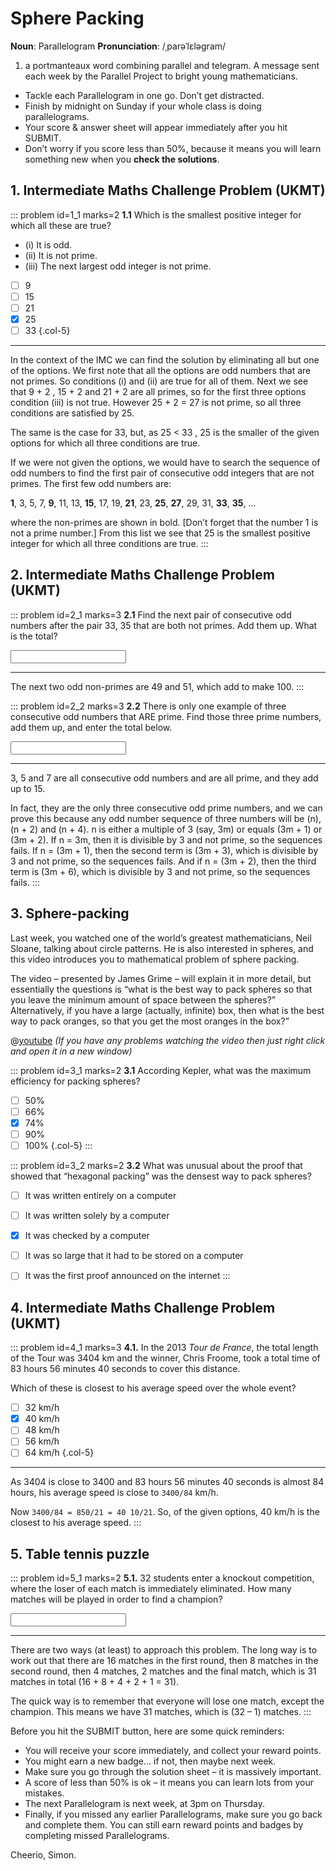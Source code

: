 # Sphere Packing

<div class="dictionary">

__Noun__: Parallelogram
__Pronunciation__: /ˌparəˈlɛləɡram/

1. a portmanteaux word combining parallel and telegram. A message sent each
week by the Parallel Project to bright young mathematicians.

</div>

*	Tackle each Parallelogram in one go. Don’t get distracted.
*	Finish by midnight on Sunday if your whole class is doing parallelograms.
*	Your score & answer sheet will appear immediately after you hit SUBMIT.
*	Don’t worry if you score less than 50%, because it means you will learn something new when you __check the solutions__.


## 1. Intermediate Maths Challenge Problem (UKMT)
<!--- 2014 (2) --->

::: problem id=1_1 marks=2
__1.1__ Which is the smallest positive integer for which all these are true?  
* (i) It is odd.
* (ii) It is not prime.
* (iii) The next largest odd integer is not prime.

* [ ] 9
* [ ] 15
* [ ] 21
* [x] 25
* [ ] 33
{.col-5}

---

In the context of the IMC we can find the solution by eliminating all but one of the options. We first note that all the options are odd numbers that are not primes. So conditions (i) and (ii) are true for all of them. Next we see that 9 + 2 , 15 + 2 and 21 + 2 are all primes, so for the first three options condition (iii) is not true. However 25 + 2 = 27 is not prime, so all three conditions are satisfied by 25.  

The same is the case for 33, but, as 25 < 33 , 25 is the smaller of the given options for which all three conditions are true.  

If we were not given the options, we would have to search the sequence of odd numbers to find the first pair of consecutive odd integers that are not primes. The first few odd numbers are:  

__1__, 3, 5, 7, __9__, 11, 13, __15__, 17, 19, __21__, 23, __25__, __27__, 29, 31, __33__, __35__, …  

where the non-primes are shown in bold. [Don’t forget that the number 1 is not a prime number.] From this list we see that 25 is the smallest positive integer for which all three conditions are true.
:::


## 2. Intermediate Maths Challenge Problem (UKMT)
<!--- 2014 (1) Extension --->

::: problem id=2_1 marks=3
__2.1__ Find the next pair of consecutive odd numbers after the pair 33, 35 that are both not primes. Add them up. What is the total?

<input type="number" solution="100"/>

---

The next two odd non-primes are 49 and 51, which add to make 100.
:::

::: problem id=2_2 marks=3
__2.2__ There is only one example of three consecutive odd numbers that ARE prime. Find those three prime numbers, add them up, and enter the total below.

<input type="number" solution="15"/>

---

3, 5 and 7 are all consecutive odd numbers and are all prime, and they add up to 15.  

In fact, they are the only three consecutive odd prime numbers, and we can prove this because any odd number sequence of three numbers will be (n), (n + 2) and (n + 4). n is either a multiple of 3 (say, 3m) or equals (3m + 1) or (3m + 2). If n = 3m, then it is divisible by 3 and not prime, so the sequences fails. If n = (3m + 1), then the second term is (3m + 3), which is divisible by 3 and not prime, so the sequences fails. And if n = (3m + 2), then the third term is (3m + 6), which is divisible by 3 and not prime, so the sequences fails.
:::


## 3. Sphere-packing

Last week, you watched one of the world’s greatest mathematicians, Neil Sloane, talking about circle patterns. He is also interested in spheres, and this video introduces you to mathematical problem of sphere packing.  

The video – presented by James Grime – will explain it in more detail, but essentially the questions is “what is the best way to pack spheres so that you leave the minimum amount of space between the spheres?” Alternatively, if you have a large (actually, infinite) box, then what is the best way to pack oranges, so that you get the most oranges in the box?”


@[youtube](CROeIGfr3gs?end=642&rel=0) _(If you have any problems watching the video then just right click and open it in a new window)_  

::: problem id=3_1 marks=2
__3.1__  According Kepler, what was the maximum efficiency for packing spheres?

* [ ] 50%
* [ ] 66%
* [x] 74%
* [ ] 90%
* [ ] 100%
{.col-5}
:::

::: problem id=3_2 marks=2
__3.2__ What was unusual about the proof that showed that “hexagonal packing” was the densest way to pack spheres?

* [ ] It was written entirely on a computer
* [ ] It was written solely by a computer
* [x] It was checked by a computer
* [ ] It was so large that it had to be stored on a computer
* [ ] It was the first proof announced on the internet
:::


## 4. Intermediate Maths Challenge Problem (UKMT)
<!--- 2014 (15) --->

::: problem id=4_1 marks=3
__4.1.__ In the 2013 _Tour de France_, the total length of the Tour was 3404 km and the winner, Chris Froome, took a total time of 83 hours 56 minutes 40 seconds to cover this distance.

Which of these is closest to his average speed over the whole event?

* [ ] 32 km/h
* [x] 40 km/h
* [ ] 48 km/h
* [ ] 56 km/h
* [ ] 64 km/h
{.col-5}

---

As 3404 is close to 3400 and 83 hours 56 minutes 40 seconds is almost 84 hours, his average speed is close to `3400/84` km/h.  

Now `3400/84 = 850/21 = 40 10/21`. So, of the given options, 40 km/h is the closest to his average speed.
:::


## 5. Table tennis puzzle

::: problem id=5_1 marks=2
__5.1.__ 32 students enter a knockout competition, where the loser of each match is immediately eliminated. How many matches will be played in order to find a champion?

<input type="number" solution="31"/>

---

There are two ways (at least) to approach this problem. The long way is to work out that there are 16 matches in the first round, then 8 matches in the second round, then 4 matches, 2 matches and the final match, which is 31 matches in total (16 + 8 + 4 + 2 + 1 = 31).  

The quick way is to remember that everyone will lose one match, except the champion. This means we have 31 matches, which is (32 – 1) matches.
:::


Before you hit the SUBMIT button, here are some quick reminders:

*	You will receive your score immediately, and collect your reward points.
*	You might earn a new badge... if not, then maybe next week.
*	Make sure you go through the solution sheet – it is massively important.
*	A score of less than 50% is ok – it means you can learn lots from your mistakes.
*	The next Parallelogram is next week, at 3pm on Thursday.
*	Finally, if you missed any earlier Parallelograms, make sure you go back and complete them. You can still earn reward points and badges by completing missed Parallelograms.

Cheerio,
Simon.
